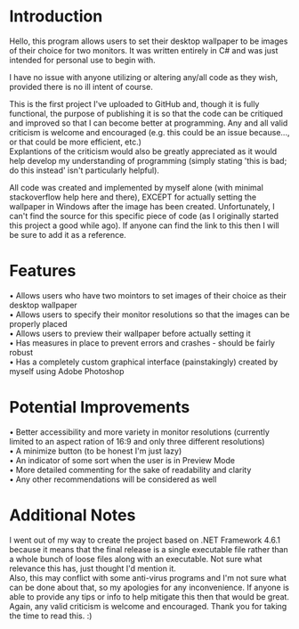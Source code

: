 # Introduction
Hello, this program allows users to set their desktop wallpaper to be images of their choice for two monitors. It was written entirely in C#
and was just intended for personal use to begin with.

I have no issue with anyone utilizing or altering any/all code as they wish, provided there is no ill intent of course.

This is the first project I've uploaded to GitHub and, though it is fully functional, the purpose of publishing it is so that the code
can be critiqued and improved so that I can become better at programming.
Any and all valid criticism is welcome and encouraged (e.g. this could be an issue because..., or that could be more efficient, etc.)  
Explantions of the criticism would also be greatly appreciated as it would help develop my understanding of programming (simply stating
'this is bad; do this instead' isn't particularly helpful).

All code was created and implemented by myself alone (with minimal stackoverflow help here and there), EXCEPT for actually setting the wallpaper
in Windows after the image has been created. Unfortunately, I can't find the source for this specific piece of code (as I originally started
this project a good while ago). If anyone can find the link to this then I will be sure to add it as a reference.

# Features
• Allows users who have two mointors to set images of their choice as their desktop wallpaper  
• Allows users to specify their monitor resolutions so that the images can be properly placed  
• Allows users to preview their wallpaper before actually setting it  
• Has measures in place to prevent errors and crashes - should be fairly robust  
• Has a completely custom graphical interface (painstakingly) created by myself using Adobe Photoshop  

# Potential Improvements
• Better accessibility and more variety in monitor resolutions (currently limited to an aspect ration of 16:9 and only three different resolutions)  
• A minimize button (to be honest I'm just lazy)  
• An indicator of some sort when the user is in Preview Mode  
• More detailed commenting for the sake of readability and clarity  
• Any other recommendations will be considered as well

# Additional Notes
I went out of my way to create the project based on .NET Framework 4.6.1 because it means that the final release is a single executable file rather than
a whole bunch of loose files along with an executable. Not sure what relevance this has, just thought I'd mention it.  
Also, this may conflict with some anti-virus programs and I'm not sure what can be done about that, so my apologies for any inconvenience. If anyone is
able to provide any tips or info to help mitigate this then that would be great.  
Again, any valid criticism is welcome and encouraged. Thank you for taking the time to read this. :)
